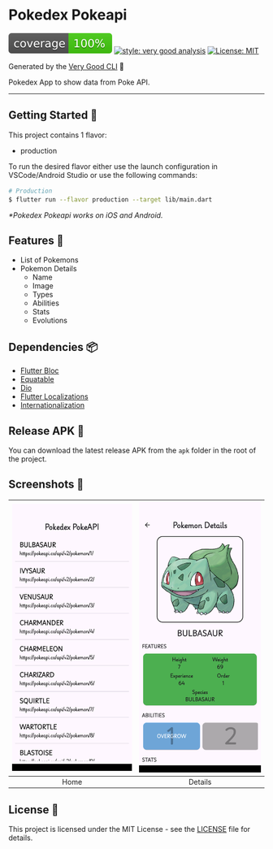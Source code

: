 # Pokedex Pokeapi

![coverage][coverage_badge]
[![style: very good analysis][very_good_analysis_badge]][very_good_analysis_link]
[![License: MIT][license_badge]][license_link]

Generated by the [Very Good CLI][very_good_cli_link] 🤖

Pokedex App to show data from Poke API.

---

## Getting Started 🚀

This project contains 1 flavor:

- production

To run the desired flavor either use the launch configuration in VSCode/Android Studio or use the following commands:

```sh
# Production
$ flutter run --flavor production --target lib/main.dart
```

_\*Pokedex Pokeapi works on iOS and Android._


## Features 🎯

- List of Pokemons
- Pokemon Details
    - Name
    - Image
    - Types
    - Abilities
    - Stats
    - Evolutions

## Dependencies 📦

- [Flutter Bloc][flutter_bloc_link]
- [Equatable][equatable_link]
- [Dio][dio_link]
- [Flutter Localizations][flutter_localizations_link]
- [Internationalization][internationalization_link]

## Release APK 🚀

You can download the latest release APK from the ```apk``` folder in the root of the project.

## Screenshots 📸

| ![Home](screenshots/home.png) | ![Details](screenshots/details.png) |
|:---:|:---:|
| Home | Details |

## License 📄

This project is licensed under the MIT License - see the [LICENSE](LICENSE) file for details.


[coverage_badge]: coverage_badge.svg
[flutter_localizations_link]: https://api.flutter.dev/flutter/flutter_localizations/flutter_localizations-library.html
[internationalization_link]: https://flutter.dev/docs/development/accessibility-and-localization/internationalization
[license_badge]: https://img.shields.io/badge/license-MIT-blue.svg
[license_link]: https://opensource.org/licenses/MIT
[very_good_analysis_badge]: https://img.shields.io/badge/style-very_good_analysis-B22C89.svg
[very_good_analysis_link]: https://pub.dev/packages/very_good_analysis
[very_good_cli_link]: https://github.com/VeryGoodOpenSource/very_good_cli
[dio_link]: https://pub.dev/packages/dio
[equatable_link]: https://pub.dev/packages/equatable
[flutter_bloc_link]: https://pub.dev/packages/flutter_bloc
